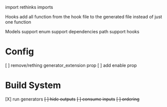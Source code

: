 import
  rethinks imports

Hooks
  add all function from the hook file to the generated file instead of just one function

Models
  support enum
  support dependencies path
  support hooks

# Config
[ ] remove/rething generator_extension prop
[ ] add enable prop

# Build System
[X] run generators
  ~~[ ] hide outputs~~
  ~~[ ] consume inputs~~
  ~~[ ] ordering~~
